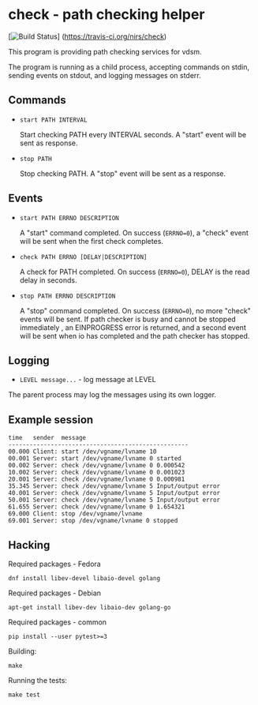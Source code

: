 # check - path checking helper

[![Build Status](https://travis-ci.org/nirs/check.svg?branch=master)]
(https://travis-ci.org/nirs/check)

This program is providing path checking services for vdsm.

The program is running as a child process, accepting commands on stdin,
sending events on stdout, and logging messages on stderr.

## Commands

- `start PATH INTERVAL`

  Start checking PATH every INTERVAL seconds. A "start" event will be
  sent as response.

- `stop PATH`

  Stop checking PATH. A "stop" event will be sent as a response.

## Events

- `start PATH ERRNO DESCRIPTION`

  A "start" command completed. On success (`ERRNO=0`), a "check" event
  will be sent when the first check completes.

- `check PATH ERRNO [DELAY|DESCRIPTION]`

  A check for PATH completed. On success (`ERRNO=0`), DELAY is the read
  delay in seconds.

- `stop PATH ERRNO DESCRIPTION`

  A "stop" command completed. On success (`ERRNO=0`), no more "check"
  events will be sent. If path checker is busy and cannot be stopped
  immediately , an EINPROGRESS error is returned, and a second event
  will be sent when io has completed and the path checker has stopped.

## Logging

- `LEVEL message...` - log message at LEVEL

The parent process may log the messages using its own logger.

## Example session

```
time   sender  message
---------------------------------------------------
00.000 Client: start /dev/vgname/lvname 10
00.001 Server: start /dev/vgname/lvname 0 started
00.002 Server: check /dev/vgname/lvname 0 0.000542
10.002 Server: check /dev/vgname/lvname 0 0.001023
20.001 Server: check /dev/vgname/lvname 0 0.000981
35.345 Server: check /dev/vgname/lvname 5 Input/output error
40.001 Server: check /dev/vgname/lvname 5 Input/output error
50.001 Server: check /dev/vgname/lvname 5 Input/output error
61.655 Server: check /dev/vgname/lvname 0 1.654321
69.000 Client: stop /dev/vgname/lvname
69.001 Server: stop /dev/vgname/lvname 0 stopped
```

## Hacking

Required packages - Fedora
```
dnf install libev-devel libaio-devel golang
```

Required packages - Debian
```
apt-get install libev-dev libaio-dev golang-go
```

Required packages - common
```
pip install --user pytest>=3
```

Building:
```
make
```

Running the tests:
```
make test
```
